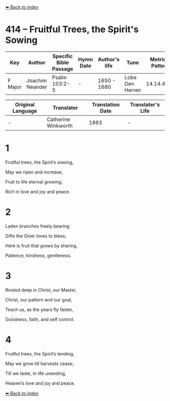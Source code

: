 [⬅️ Back to index](../README.md)

# 414 – Fruitful Trees, the Spirit's Sowing

Key | Author   | Specific Bible Passage     |Hymn Date |Author's life |Tune |Metrical Pattern   |Composer/Source                                                                                        
-- | --------- | ---------------------------|----------|--------------|-----|-------------------|-------------   
F Major  | Joachim Neander      | Psalm 103:2-5 | -  | 1650 - 1680 | Lobe Den Herren | 14.14.4.7.8 | Chorale Book for England, 1863 

Original Language | Translater | Translation Date   | Translater's Life     
----------------- | --------- | --------------------|-------------   
\-  | Catherine Winkworth      | 1863 | -  | 1827 - 1878 



# 1

Fruitful trees, the Spirit’s sowing,

May we ripen and increase,

Fruit to life eternal growing,

Rich in love and joy and peace.



# 2

Laden branches freely bearing

Gifts the Giver loves to bless;

Here is fruit that grows by sharing,

Patience, kindness, gentleness.



# 3

Rooted deep in Christ, our Master,

Christ, our pattern and our goal,

Teach us, as the years fly faster,

Goodness, faith, and self control.



# 4

Fruitful trees, the Spirit’s tending,

May we grow till harvests cease;

Till we taste, in life unending,

Heaven’s love and joy and peace.

[⬅️ Back to index](../README.md)
